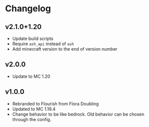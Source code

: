 # Changelog
## v2.1.0+1.20
- Update build scripts
- Require `ash_api` instead of `ash`
- Add minecraft version to the end of version number

## v2.0.0
- Update to MC 1.20

## v1.0.0
- Rebranded to Flourish from Flora Doubling
- Updated to MC 1.19.4
- Change behavior to be like bedrock. Old behavior can be chosen through the config.
